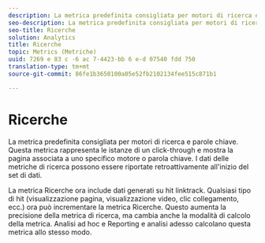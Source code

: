```yaml
---
description: La metrica predefinita consigliata per motori di ricerca e parole chiave. Questa metrica rappresenta le istanze di un click-through e mostra la pagina associata a uno specifico motore o parola chiave. I dati delle metriche di ricerca possono essere riportate retroattivamente all'inizio del set di dati.
seo-description: La metrica predefinita consigliata per motori di ricerca e parole chiave. Questa metrica rappresenta le istanze di un click-through e mostra la pagina associata a uno specifico motore o parola chiave. I dati delle metriche di ricerca possono essere riportate retroattivamente all'inizio del set di dati.
seo-title: Ricerche
solution: Analytics
title: Ricerche
topic: Metrics (Metriche)
uuid: 7269 e 83 c -6 ac 7-4423-bb 6 e-d 07540 fdd 750
translation-type: tm+mt
source-git-commit: 86fe1b3650100a05e52fb2102134fee515c871b1

---
```



# Ricerche

La metrica predefinita consigliata per motori di ricerca e parole chiave. Questa metrica rappresenta le istanze di un click-through e mostra la pagina associata a uno specifico motore o parola chiave. I dati delle metriche di ricerca possono essere riportate retroattivamente all'inizio del set di dati.

La metrica Ricerche ora include dati generati su hit linktrack. Qualsiasi tipo di hit (visualizzazione pagina, visualizzazione video, clic collegamento, ecc.) ora può incrementare la metrica Ricerche. Questo aumenta la precisione della metrica di ricerca, ma cambia anche la modalità di calcolo della metrica. Analisi ad hoc e Reporting e analisi adesso calcolano questa metrica allo stesso modo.
